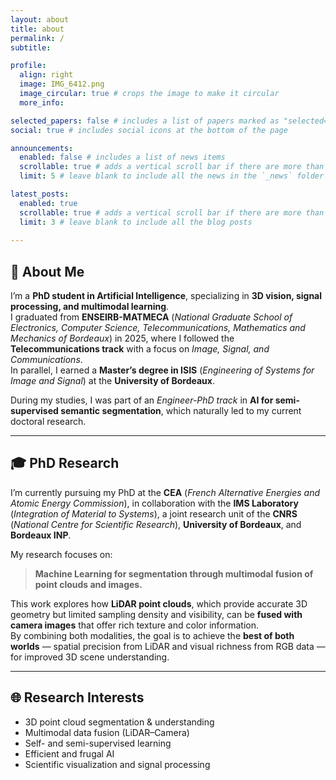 ```yaml
---
layout: about
title: about
permalink: /
subtitle: 

profile:
  align: right
  image: IMG_6412.png
  image_circular: true # crops the image to make it circular
  more_info: 

selected_papers: false # includes a list of papers marked as "selected={true}"
social: true # includes social icons at the bottom of the page

announcements:
  enabled: false # includes a list of news items
  scrollable: true # adds a vertical scroll bar if there are more than 3 news items
  limit: 5 # leave blank to include all the news in the `_news` folder

latest_posts:
  enabled: true
  scrollable: true # adds a vertical scroll bar if there are more than 3 new posts items
  limit: 3 # leave blank to include all the blog posts
  
---
```

## 👋 About Me

I’m a **PhD student in Artificial Intelligence**, specializing in **3D vision, signal processing, and multimodal learning**.  
I graduated from **ENSEIRB-MATMECA** (*National Graduate School of Electronics, Computer Science, Telecommunications, Mathematics and Mechanics of Bordeaux*) in 2025, where I followed the **Telecommunications track** with a focus on *Image, Signal, and Communications*.  
In parallel, I earned a **Master’s degree in ISIS** (*Engineering of Systems for Image and Signal*) at the **University of Bordeaux**.

During my studies, I was part of an *Engineer-PhD track* in **AI for semi-supervised semantic segmentation**, which naturally led to my current doctoral research.

---

## 🎓 PhD Research

I’m currently pursuing my PhD at the **CEA** (*French Alternative Energies and Atomic Energy Commission*), in collaboration with the **IMS Laboratory** (*Integration of Material to Systems*), a joint research unit of the **CNRS** (*National Centre for Scientific Research*), **University of Bordeaux**, and **Bordeaux INP**.

My research focuses on:  
> **Machine Learning for segmentation through multimodal fusion of point clouds and images.**

This work explores how **LiDAR point clouds**, which provide accurate 3D geometry but limited sampling density and visibility, can be **fused with camera images** that offer rich texture and color information.  
By combining both modalities, the goal is to achieve the **best of both worlds** — spatial precision from LiDAR and visual richness from RGB data — for improved 3D scene understanding.

---

## 🌐 Research Interests

- 3D point cloud segmentation & understanding  
- Multimodal data fusion (LiDAR–Camera)  
- Self- and semi-supervised learning  
- Efficient and frugal AI  
- Scientific visualization and signal processing
